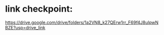 # link checkpoint: 
https://drive.google.com/drive/folders/1a2VN8_k27QErw1rr_F69f4J8uIpwNBZE?usp=drive_link
